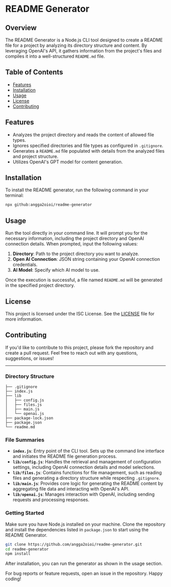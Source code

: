 # README Generator

## Overview
The README Generator is a Node.js CLI tool designed to create a README file for a project by analyzing its directory structure and content. By leveraging OpenAI's API, it gathers information from the project's files and compiles it into a well-structured `README.md` file.

## Table of Contents
- [Features](#features)
- [Installation](#installation)
- [Usage](#usage)
- [License](#license)
- [Contributing](#contributing)

## Features
- Analyzes the project directory and reads the content of allowed file types.
- Ignores specified directories and file types as configured in `.gitignore`.
- Generates a `README.md` file populated with details from the analyzed files and project structure.
- Utilizes OpenAI's GPT model for content generation.

## Installation
To install the README generator, run the following command in your terminal:

```bash
npx github:angga2oioi/readme-generator
```

## Usage
Run the tool directly in your command line. It will prompt you for the necessary information, including the project directory and OpenAI connection details. When prompted, input the following values:
1. **Directory**: Path to the project directory you want to analyze.
2. **Open AI Connection**: JSON string containing your OpenAI connection credentials.
3. **AI Model**: Specify which AI model to use.

Once the execution is successful, a file named `README.md` will be generated in the specified project directory.

## License
This project is licensed under the ISC License. See the [LICENSE](LICENSE) file for more information.

## Contributing
If you'd like to contribute to this project, please fork the repository and create a pull request. Feel free to reach out with any questions, suggestions, or issues!

---

### Directory Structure

```
├── .gitignore
├── index.js
├── lib
│   ├── config.js
│   ├── files.js
│   ├── main.js
│   └── openai.js
├── package-lock.json
├── package.json
└── readme.md
```

### File Summaries
- **`index.js`**: Entry point of the CLI tool. Sets up the command line interface and initiates the README file generation process.
- **`lib/config.js`**: Handles the retrieval and management of configuration settings, including OpenAI connection details and model selections.
- **`lib/files.js`**: Contains functions for file management, such as reading files and generating a directory structure while respecting `.gitignore`.
- **`lib/main.js`**: Provides core logic for generating the README content by aggregating file data and interacting with OpenAI's API.
- **`lib/openai.js`**: Manages interaction with OpenAI, including sending requests and processing responses.

### Getting Started
Make sure you have Node.js installed on your machine. Clone the repository and install the dependencies listed in `package.json` to start using the README Generator.

```bash
git clone https://github.com/angga2oioi/readme-generator.git
cd readme-generator
npm install
```

After installation, you can run the generator as shown in the usage section.

For bug reports or feature requests, open an issue in the repository. Happy coding!